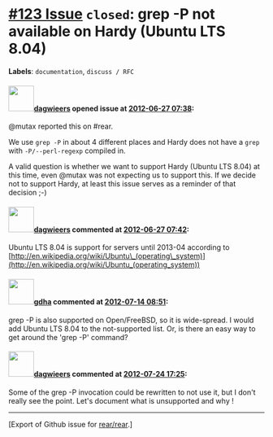 [\#123 Issue](https://github.com/rear/rear/issues/123) `closed`: grep -P not available on Hardy (Ubuntu LTS 8.04)
=================================================================================================================

**Labels**: `documentation`, `discuss / RFC`

#### <img src="https://avatars.githubusercontent.com/u/388198?u=0732dee3fe5002278cfbf40359ec431bdcf5f06c&v=4" width="50">[dagwieers](https://github.com/dagwieers) opened issue at [2012-06-27 07:38](https://github.com/rear/rear/issues/123):

@mutax reported this on \#rear.

We use `grep -P` in about 4 different places and Hardy does not have a
`grep` with `-P/--perl-regexp` compiled in.

A valid question is whether we want to support Hardy (Ubuntu LTS 8.04)
at this time, even @mutax was not expecting us to support this. If we
decide not to support Hardy, at least this issue serves as a reminder of
that decision ;-)

#### <img src="https://avatars.githubusercontent.com/u/388198?u=0732dee3fe5002278cfbf40359ec431bdcf5f06c&v=4" width="50">[dagwieers](https://github.com/dagwieers) commented at [2012-06-27 07:42](https://github.com/rear/rear/issues/123#issuecomment-6596785):

Ubuntu LTS 8.04 is support for servers until 2013-04 according to
[http://en.wikipedia.org/wiki/Ubuntu\_(operating\_system)](http://en.wikipedia.org/wiki/Ubuntu_(operating_system))

#### <img src="https://avatars.githubusercontent.com/u/888633?u=cdaeb31efcc0048d3619651aa18dd4b76e636b21&v=4" width="50">[gdha](https://github.com/gdha) commented at [2012-07-14 08:51](https://github.com/rear/rear/issues/123#issuecomment-6981267):

grep -P is also supported on Open/FreeBSD, so it is wide-spread. I would
add Ubuntu LTS 8.04 to the not-supported list. Or, is there an easy way
to get around the 'grep -P' command?

#### <img src="https://avatars.githubusercontent.com/u/388198?u=0732dee3fe5002278cfbf40359ec431bdcf5f06c&v=4" width="50">[dagwieers](https://github.com/dagwieers) commented at [2012-07-24 17:25](https://github.com/rear/rear/issues/123#issuecomment-7213904):

Some of the grep -P invocation could be rewritten to not use it, but I
don't really see the point. Let's document what is unsupported and why !

------------------------------------------------------------------------

\[Export of Github issue for
[rear/rear](https://github.com/rear/rear).\]
